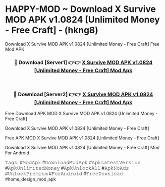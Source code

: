 # HAPPY-MOD ~ Download X Survive MOD APK v1.0824 [Unlimited Money - Free Craft] - (hkng8)
Download X Survive MOD APK v1.0824 [Unlimited Money - Free Craft] Free Mod APK

<div align="center">
<h3>🔴 Download [Server1] 👉👉 <a href="https://apk-comot.site?title=X_Survive_MOD_APK_v1.0824_[Unlimited_Money_-_Free_Craft]">X Survive MOD APK v1.0824 [Unlimited Money - Free Craft] Mod Apk</a></h3><br>

<h3>🔴 Download [Server2] 👉👉 <a href="https://apk-comot.site?title=X_Survive_MOD_APK_v1.0824_[Unlimited_Money_-_Free_Craft]">X Survive MOD APK v1.0824 [Unlimited Money - Free Craft] Mod Apk</a></h3>
</div>


Free Download APK MOD X Survive MOD APK v1.0824 [Unlimited Money - Free Craft]

Download X Survive MOD APK v1.0824 [Unlimited Money - Free Craft] 

Free APK MOD X Survive MOD APK v1.0824 [Unlimited Money - Free Craft] 

Download X Survive MOD APK v1.0824 [Unlimited Money - Free Craft] Mod For Android

𝚃𝚊𝚐𝚜: #𝙼𝚘𝚍𝙰𝚙𝚔 #𝙳𝚘𝚠𝚗𝚕𝚘𝚊𝚍𝙼𝚘𝚍𝙰𝚙𝚔 #𝙰𝚙𝚔𝙻𝚊𝚝𝚎𝚜𝚝𝚅𝚎𝚛𝚜𝚒𝚘𝚗 #𝙰𝚙𝚔𝚄𝚗𝚕𝚒𝚖𝚒𝚝𝚎𝚍𝙼𝚘𝚗𝚎𝚢 #𝙰𝚙𝚔𝚄𝚗𝚕𝚘𝚌𝚔𝙰𝚕𝚕 #𝙰𝚙𝚔𝙽𝚘𝙰𝚍𝚜 #𝚄𝚗𝚕𝚘𝚌𝚔𝙿𝚛𝚎𝚖𝚒𝚞𝚖 #𝙵𝚘𝚛𝙰𝚗𝚍𝚛𝚘𝚒𝚍 #𝙵𝚛𝚎𝚎𝙳𝚘𝚠𝚗𝚕𝚘𝚊𝚍 #home_design_mod_apk
